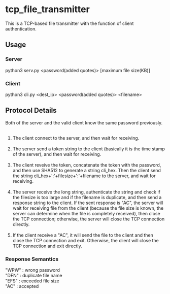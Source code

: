 # tcp_file_transmitter
This is a TCP-based file transmitter with the function of client authentication.<br>
## Usage
### Server
python3 serv.py \<password\(added quotes\)\> [maximum file size(KB)]
### Client
python3 cli.py \<dest_ip\> \<password\(added quotes\)\> \<filename\>
## Protocol Details
Both of the server and the valid client know the same password previously.<br><br>
1. The client connect to the server, and then wait for receiving.<br><br>
2. The server send a token string to the client (basically it is the time stamp of the server), and then wait for receiving.<br><br>
3. The client reveive the token, concatenate the token with the password, and then use SHA512 to generate a string cli_hex. Then the client send the string cli_hex+':'+filesize+':'+filename to the server, and wait for receiving.<br><br>
4. The server receive the long string, authenticate the string and check if the filesize is too large and if the filename is duplicate, and then send a response string to the client. If the sent response is "AC", the server will wait for receiving file from the client (because the file size is known, the server can determine when the file is completely received), then close the TCP connection; otherwise, the server will close the TCP connection directly.<br><br>
5. If the client receive a "AC", it will send the file to the client and then close the TCP connection and exit. Otherwise, the client will close the TCP connection and exit directly.
### Response Semantics
"WPW" : wrong password<br>
"DFN" : duplicate file name<br>
"EFS" : exceeded file size<br>
"AC" : accepted
